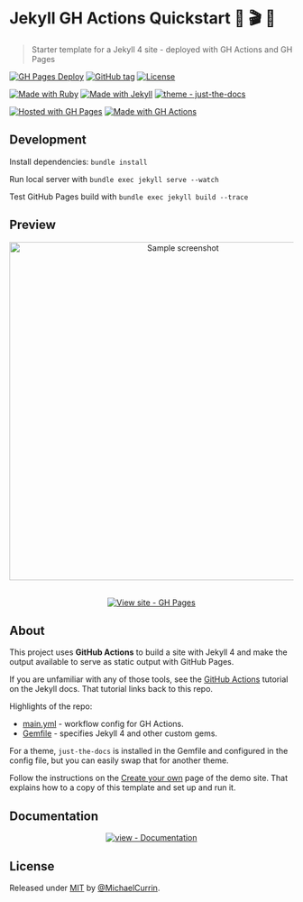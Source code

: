 # Jekyll GH Actions Quickstart 🧪 🎬 🚀

> Starter template for a Jekyll 4 site - deployed with GH Actions and GH Pages

<!-- Badges generated with https://github.com/MichaelCurrin/badge-generator -->

[![GH Pages Deploy](https://github.com/MichaelCurrin/jekyll-gh-actions-quickstart/workflows/GH%20Pages%20Deploy/badge.svg)](https://github.com/MichaelCurrin/jekyll-gh-actions-quickstart/actions/workflows/main.yml)
[![GitHub tag](https://img.shields.io/github/tag/MichaelCurrin/jekyll-gh-actions-quickstart?include_prereleases=&sort=semver)](https://github.com/MichaelCurrin/jekyll-gh-actions-quickstart/releases/)
[![License](https://img.shields.io/badge/License-MIT-blue)](#license)

[![Made with Ruby](https://img.shields.io/badge/Ruby->=2.6-blue?logo=ruby&logoColor=white)](https://ruby-lang.org)
[![Made with Jekyll](https://img.shields.io/badge/Jekyll-4.2-blue?logo=jekyll&logoColor=white)](https://jekyllrb.com)
[![theme - just-the-docs](https://img.shields.io/badge/theme-just--the--docs-blue)](https://rubygems.org/gems/just-the-docs)

[![Hosted with GH Pages](https://img.shields.io/badge/Hosted_with-GitHub_Pages-blue?logo=github&logoColor=white)](https://pages.github.com/)
[![Made with GH Actions](https://img.shields.io/badge/CI-GitHub_Actions-blue?logo=github-actions&logoColor=white)](https://github.com/features/actions)

## Development

Install dependencies: `bundle install`

Run local server with `bundle exec jekyll serve --watch`

Test GitHub Pages build with `bundle exec jekyll build --trace`

## Preview

<div align="center">
    <a href="https://michaelcurrin.github.io/jekyll-gh-actions-quickstart/">
        <img src="/sample.png" alt="Sample screenshot" title="Go to demo site" width="600" />
    </a>
</div>

<br>

<div align="center">

[![View site - GH Pages](https://img.shields.io/badge/View_site-GH_Pages-blue?style=for-the-badge)](https://michaelcurrin.github.io/jekyll-gh-actions-quickstart/ "Go to demo site")

</div>

## About

This project uses **GitHub Actions** to build a site with Jekyll 4 and make the output available to
serve as static output with GitHub Pages.

If you are unfamiliar with any of those tools, see the
[GitHub Actions](https://jekyllrb.com/docs/continuous-integration/github-actions/) tutorial on the
Jekyll docs. That tutorial links back to this repo.

Highlights of the repo:

-   [main.yml](/.github/workflows/main.yml) - workflow config for GH Actions.
-   [Gemfile](/Gemfile) - specifies Jekyll 4 and other custom gems.

For a theme, `just-the-docs` is installed in the Gemfile and configured in the config file, but you
can easily swap that for another theme.

Follow the instructions on the
[Create your own](https://michaelcurrin.github.io/jekyll-gh-actions-quickstart/create-your-own.html)
page of the demo site. That explains how to a copy of this template and set up and run it.

## Documentation

<div align="center">

[![view - Documentation](https://img.shields.io/badge/view-Documentation-blue?style=for-the-badge)](/docs/ "Go to project documentation")

</div>

## License

Released under [MIT](/LICENSE) by [@MichaelCurrin](https://github.com/MichaelCurrin).
